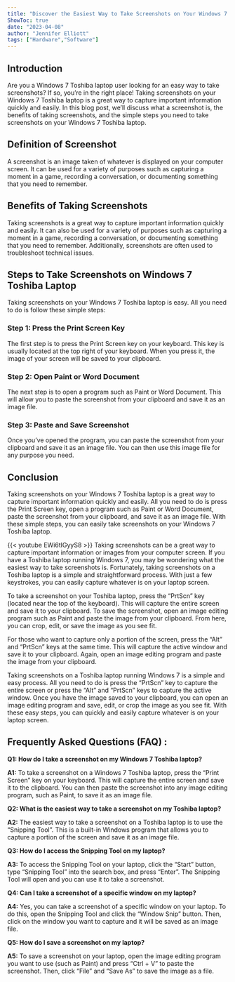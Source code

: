 ```yaml
---
title: "Discover the Easiest Way to Take Screenshots on Your Windows 7 Toshiba Laptop!"
ShowToc: true 
date: "2023-04-08"
author: "Jennifer Elliott" 
tags: ["Hardware","Software"]
---
```

## Introduction

Are you a Windows 7 Toshiba laptop user looking for an easy way to take screenshots? If so, you’re in the right place! Taking screenshots on your Windows 7 Toshiba laptop is a great way to capture important information quickly and easily. In this blog post, we’ll discuss what a screenshot is, the benefits of taking screenshots, and the simple steps you need to take screenshots on your Windows 7 Toshiba laptop. 

## Definition of Screenshot

A screenshot is an image taken of whatever is displayed on your computer screen. It can be used for a variety of purposes such as capturing a moment in a game, recording a conversation, or documenting something that you need to remember. 

## Benefits of Taking Screenshots

Taking screenshots is a great way to capture important information quickly and easily. It can also be used for a variety of purposes such as capturing a moment in a game, recording a conversation, or documenting something that you need to remember. Additionally, screenshots are often used to troubleshoot technical issues. 

## Steps to Take Screenshots on Windows 7 Toshiba Laptop

Taking screenshots on your Windows 7 Toshiba laptop is easy. All you need to do is follow these simple steps: 

### Step 1: Press the Print Screen Key 

The first step is to press the Print Screen key on your keyboard. This key is usually located at the top right of your keyboard. When you press it, the image of your screen will be saved to your clipboard. 

### Step 2: Open Paint or Word Document

The next step is to open a program such as Paint or Word Document. This will allow you to paste the screenshot from your clipboard and save it as an image file. 

### Step 3: Paste and Save Screenshot

Once you’ve opened the program, you can paste the screenshot from your clipboard and save it as an image file. You can then use this image file for any purpose you need. 

## Conclusion

Taking screenshots on your Windows 7 Toshiba laptop is a great way to capture important information quickly and easily. All you need to do is press the Print Screen key, open a program such as Paint or Word Document, paste the screenshot from your clipboard, and save it as an image file. With these simple steps, you can easily take screenshots on your Windows 7 Toshiba laptop.

{{< youtube EWi6tIGyyS8 >}} 
Taking screenshots can be a great way to capture important information or images from your computer screen. If you have a Toshiba laptop running Windows 7, you may be wondering what the easiest way to take screenshots is. Fortunately, taking screenshots on a Toshiba laptop is a simple and straightforward process. With just a few keystrokes, you can easily capture whatever is on your laptop screen. 

To take a screenshot on your Toshiba laptop, press the “PrtScn” key (located near the top of the keyboard). This will capture the entire screen and save it to your clipboard. To save the screenshot, open an image editing program such as Paint and paste the image from your clipboard. From here, you can crop, edit, or save the image as you see fit.

For those who want to capture only a portion of the screen, press the “Alt” and “PrtScn” keys at the same time. This will capture the active window and save it to your clipboard. Again, open an image editing program and paste the image from your clipboard.

Taking screenshots on a Toshiba laptop running Windows 7 is a simple and easy process. All you need to do is press the “PrtScn” key to capture the entire screen or press the “Alt” and “PrtScn” keys to capture the active window. Once you have the image saved to your clipboard, you can open an image editing program and save, edit, or crop the image as you see fit. With these easy steps, you can quickly and easily capture whatever is on your laptop screen.

## Frequently Asked Questions (FAQ) :
**Q1: How do I take a screenshot on my Windows 7 Toshiba laptop?**

**A1:** To take a screenshot on a Windows 7 Toshiba laptop, press the “Print Screen” key on your keyboard. This will capture the entire screen and save it to the clipboard. You can then paste the screenshot into any image editing program, such as Paint, to save it as an image file.

**Q2: What is the easiest way to take a screenshot on my Toshiba laptop?**

**A2:** The easiest way to take a screenshot on a Toshiba laptop is to use the “Snipping Tool”. This is a built-in Windows program that allows you to capture a portion of the screen and save it as an image file.

**Q3: How do I access the Snipping Tool on my laptop?**

**A3:** To access the Snipping Tool on your laptop, click the “Start” button, type “Snipping Tool” into the search box, and press “Enter”. The Snipping Tool will open and you can use it to take a screenshot.

**Q4: Can I take a screenshot of a specific window on my laptop?**

**A4:** Yes, you can take a screenshot of a specific window on your laptop. To do this, open the Snipping Tool and click the “Window Snip” button. Then, click on the window you want to capture and it will be saved as an image file.

**Q5: How do I save a screenshot on my laptop?**

**A5:** To save a screenshot on your laptop, open the image editing program you want to use (such as Paint) and press “Ctrl + V” to paste the screenshot. Then, click “File” and “Save As” to save the image as a file.




